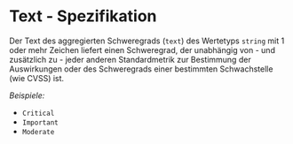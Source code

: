 # Text - Spezifikation

Der Text des aggregierten Schweregrads (`text`) des Wertetyps `string` mit 1 oder mehr Zeichen liefert einen Schweregrad, der unabhängig von - und zusätzlich zu - jeder anderen Standardmetrik zur Bestimmung der Auswirkungen oder des Schweregrads einer bestimmten Schwachstelle (wie CVSS) ist.

*Beispiele:*

* `Critical`
* `Important`
* `Moderate`
